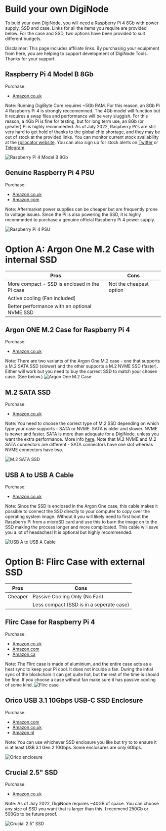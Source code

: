 # Build your own DigiNode

To buid your own DigiNode, you will need a Raspberry Pi 4 8Gb with power supply, SSD and case. Links for all the items you require are provided below. For the case and SSD, two options have been provided to suit different budgets.

Disclaimer: This page includes affiliate links. By purchasing your equipment from here, you are helping to support development of DigiNode Tools. Thanks for your support.


## Raspberry Pi 4 Model B 8Gb
Purchase:
- [Amazon.co.uk](https://amzn.to/3Rek4h6)

Note: Running DigiByte Core requires ~5Gb RAM. For this reason, an 8Gb Pi 4 Raspberry Pi 4 is strongly reccomemned. The 4Gb model will function but it requires a swap files and performance will be very sluggish. For this reason, a 4Gb Pi is fine for testing, but for long term use, an 8Gb (or greater) Pi is highly recommeded. As of July 2022, Raspberry Pi's are still very hard to get hold of thanks to the global chip shortage, and they may be out of stock at the provided links. You can monitor current stock availability at the [rpilocator website](https://rpilocator.com/). You can also sign up for stock alerts on [Twitter](https://twitter.com/rpilocator) or [Telegram](https://t.me/raspberry_alert_pi).

![Raspberry Pi 4 Model B 8Gb](/images/rpi4_8gb.jpg)

## Genuine Raspberry Pi 4 PSU
Purchase:
- [Amazon.co.uk](https://amzn.to/3P5YtFI)
- [Amazon.com](https://amzn.to/3ae8To1)

Note: Aftermarket power supplies can be cheaper but are frequently prone to voltage issues. Since the Pi is also powering the SSD, it is highly recommnded to purchase a genuine official Raspberry Pi 4 power supply. 

![Raspberry Pi 4 PSU](/images/rpi4_psu.jpg)


# Option A: Argon One M.2 Case with internal SSD

| **Pros**                                          | **Cons**                             			     |
|---------------------------------------------------|----------------------------------------------------|
| More compact - SSD is enclosed in the Pi case  	| Not the cheapest option     			             |
| Active cooling (Fan included)                     | 		                                             |
| Better performance with an optional NVME SSD      | 		                                             |

## Argon ONE M.2 Case for Raspberry Pi 4
Purchase:
- [Amazon.co.uk](https://amzn.to/3alBS9k)

Note: There are two variants of the Argon One M.2 case - one that supports a M.2 SATA SSD (slower) and the other supports a M.2 NVME SSD (faster). Either will work but you need to buy the correct SSD to match your chosen case. (See below.)
![Argon One M.2 Case](/images/argon_m2.jpg)

## M.2 SATA SSD
Purchase:
- [Amazon.co.uk](https://amzn.to/3yhYoIg)

Note: You need to choose the correct type of M.2 SSD depending on which type your case supports - SATA or NVME. SATA is older and slower. NVME is newer and faster. SATA is more than adequate for a DigiNode, unless you want the extra performance. More info [here](https://www.pcguide.com/ssd/guide/nvme-vs-m-2-vs-sata/). Note that M.2 NVME and M.2 SATA connectors are different - SATA connectors have one slot whereas NVME connectors have two.

![M.2 SATA SSD](/images/m2_sata_ssd.jpg)

## USB A to USB A Cable
Purchase:
- [Amazon.co.uk](https://amzn.to/3NNCfY3)

Note: Since the SSD is enclosed in the Argon One case, this cable makes it possible to connect the SSD directly to your computer to copy over the operating system image. Without it you will likely need to first boot the Raspberry Pi from a microSD card and use this to burn the image on to the SSD making the process longer and more complicated. This cable will save you a lot of headaches! It is optional but highly recommended. 

![USB A to USB A Cable](/images/usb_atoa_cable.jpg)


# Option B: Flirc Case with external SSD

| **Pros**              | **Cons**                             			     |
|-----------------------|----------------------------------------------------|
| Cheaper   			| Passive Cooling Only (No Fan)     				 |
|   					| Less compact (SSD is in a seperate case) 			 |

## Flirc Case for Raspberry Pi 4
Purchase:
- [Amazon.co.uk](https://amzn.to/3IjCkRV)
- [Amazon.com](https://amzn.to/3R5abSN)
- [Amazon.ca](https://amzn.to/3P1YcDA)

Note: The Flirc case is made of aluminium, and the entire case acts as a heat sync to keep your Pi cool. It does not inculde a fan. During the intial sync of the blockchain it can get quite hot, but the rest of the time is should be fine. If you choose a case without fan make sure it has passive cooling of some kind.
![Flirc case](/images/flirc_case.jpg)

## Orico USB 3.1 10Gbps USB-C SSD Enclosure
Purchase: 
- [Amazon.com](https://amzn.to/3P4VTQh) 
- [Amazon.co.uk](https://amzn.to/3ydNfbf) 
- [Amazon.nl](https://amzn.to/3yh6Asc)

Note: You can use whichever SSD enclosure you like but try to to ensure it is at least USB 3.1 Gen 2 10Gbps. Some enclosures are only 6Gbps.

![Orico enclosure](/images/orico_enclosure.jpg)

## Crucial 2.5" SSD
Purchase:
- [Amazon.co.uk](https://amzn.to/3IjFNjF)

Note: As of July 2022, DigiNode requires ~40GB of space. You can choose any size of SSD you want that is larger than this. I recomend 250Gb or 500Gb to be future proof.

![Crucial 2.5" SSD](/images/crucial_2.5_ssd.jpg)
